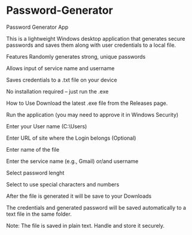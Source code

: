 # Password-Generator
Password Generator App

This is a lightweight Windows desktop application that generates secure passwords and saves them along with user credentials to a local file.

Features
 Randomly generates strong, unique passwords

 Allows input of service name and username

 Saves credentials to a .txt file on your device

 No installation required – just run the .exe

How to Use
 Download the latest .exe file from the Releases page.

 Run the application (you may need to approve it in Windows Security)

 Enter your User name (C:\Users) 

 Enter URL of site where the Login belongs (Optional)

 Enter name of the file

 Enter the service name (e.g., Gmail) or/and username

 Select password lenght 

 Select to use special characters and numbers

 After the file is generated it will be save to your Downloads

The credentials and generated password will be saved automatically to a text file in the same folder.

Note: The file is saved in plain text. Handle and store it securely.